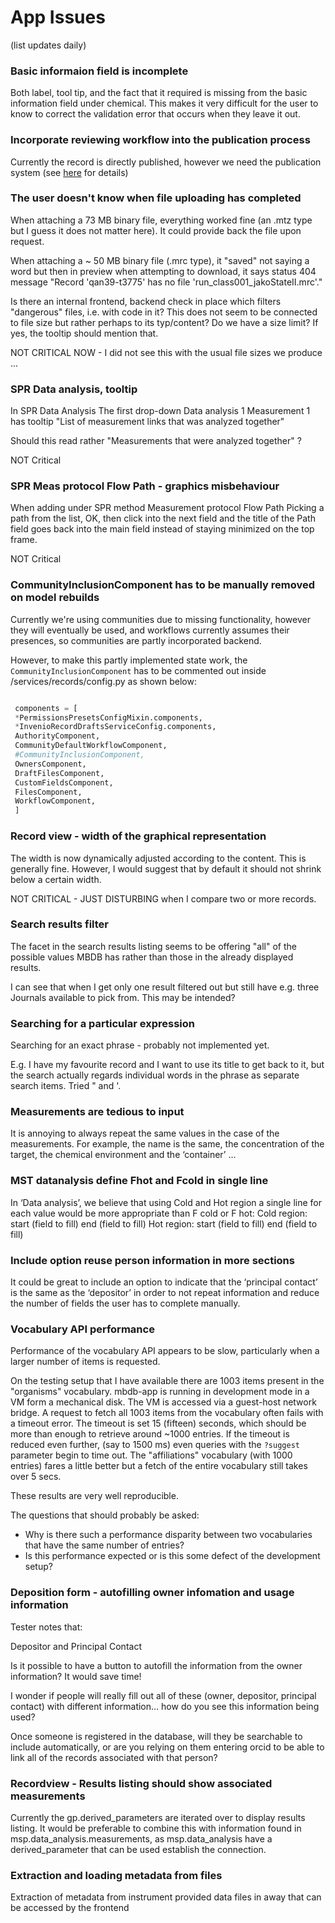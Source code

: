 # App Issues
(list updates daily)

### Basic informaion field is incomplete

Both label, tool tip, and the fact that it required is missing from the basic information field under chemical.
This makes it very difficult for the user to know to correct the validation error that occurs when they leave it out.

 

### Incorporate reviewing workflow into the publication process

Currently the record is directly published, however we need the publication system (see [here](https://github.com/Molecular-Biophysics-Database/mbdb-docs/tree/workflow-descriptions) for details)

### The user doesn't know when file uploading has completed

When attaching a 73 MB binary file, everything worked fine (an .mtz type but I guess it does not matter here). 
It could provide back the file upon request.

When attaching a ~ 50 MB binary file (.mrc type), it "saved" not saying a word but then in preview when attempting to download, it says
status	404
message	"Record 'qan39-t3775' has no file 'run_class001_jakoStateII.mrc'."

Is there an internal frontend, backend check in place which filters "dangerous" files, i.e. with code in it?
This does not seem to be connected to file size but rather perhaps to its typ/content?
Do we have a size limit? If yes, the tooltip should mention that.

NOT CRITICAL NOW - I did not see this with the usual file sizes we produce ...

### SPR Data analysis, tooltip

In SPR
Data Analysis
The first drop-down Data analysis 1 Measurement 1 has tooltip
"List of measurement links that was analyzed together"

Should this read rather
"Measurements that were analyzed together" ?

NOT Critical

### SPR Meas protocol Flow Path - graphics misbehaviour

When adding under SPR method
Measurement protocol
Flow
Path
Picking a path from the list, OK, then click into the next field and the title of the Path field goes back into the main field instead of staying minimized on the top frame.

NOT Critical 

### CommunityInclusionComponent has to be manually removed on model rebuilds

Currently we're using communities due to missing functionality, however they will eventually be used, and workflows currently assumes their presences, so communities are partly incorporated backend. 

However, to make this partly implemented state work, the `CommunityInclusionComponent` has to be commented out inside
<model>/services/records/config.py as shown below:

```python

 components = [
 *PermissionsPresetsConfigMixin.components,
 *InvenioRecordDraftsServiceConfig.components,
 AuthorityComponent,
 CommunityDefaultWorkflowComponent,
 #CommunityInclusionComponent,
 OwnersComponent,
 DraftFilesComponent,
 CustomFieldsComponent,
 FilesComponent,
 WorkflowComponent,
 ]


```

### Record view - width of the graphical representation

The width is now dynamically adjusted according to the content.
This is generally fine.
However, I would suggest that by default it should not shrink below a certain width.

NOT CRITICAL - JUST DISTURBING when I compare two or more records.


### Search results filter

The facet in the search results listing seems to be offering "all" of the possible values MBDB has rather than those in the already displayed results.

I can see that when I get only one result filtered out but still have e.g. three Journals available to pick from.
This may be intended?


### Searching for a particular expression

Searching for an exact phrase - probably not implemented yet.

E.g. I have my favourite record and I want to use its title to get back to it, but the search actually regards individual words in the phrase as separate search items.
Tried " and '.


### Measurements are tedious to input 

 It is annoying to always repeat the same values in the case of the measurements. For example, the name is the same, the concentration of the target, the chemical environment and the ‘container’ ...

### MST datanalysis define Fhot and Fcold in single line 

In ‘Data analysis’, we believe that using Cold and Hot region a single line for each value would be more appropriate than F cold or F hot:
Cold region: start (field to fill) end (field to fill)
Hot region: start (field to fill) end (field to fill)

### Include option reuse person information in more sections 

It could be great to include an option to indicate that the ‘principal contact’ is the same as the ‘depositor’ in order to not repeat information and reduce the number of fields the user has to complete manually.

### Vocabulary API performance

Performance of the vocabulary API appears to be slow, particularly when a larger number of items is requested.

On the testing setup that I have available there are 1003 items present in the "organisms" vocabulary. mbdb-app is running in development mode in a VM form a mechanical disk. The VM is accessed via a guest-host network bridge. A request to fetch all 1003 items from the vocabulary often fails with a timeout error. The timeout is set 15 (fifteen) seconds, which should be more than enough to retrieve around ~1000 entries. If the timeout is reduced even further, (say to 1500 ms) even queries with the `?suggest` parameter begin to time out.
The "affiliations" vocabulary (with 1000 entries) fares a little better but a fetch of the entire vocabulary still takes over 5 secs. 

These results are very well reproducible.

The questions that should probably be asked:
- Why is there such a performance disparity between two vocabularies that have the same number of entries?
- Is this performance expected or is this some defect of the development setup?

### Deposition form - autofilling owner infomation and usage information

Tester notes that:

Depositor and Principal Contact

Is it possible to have a button to autofill the information from the owner information? It would save time!

I wonder if people will really fill out all of these (owner, depositor, principal contact) with different information… how do you see this information being used?

Once someone is registered in the database, will they be searchable to include automatically, or are you relying on them entering orcid to be able to link all of the records associated with that person?

### Recordview - Results listing should show associated measurements 

Currently the gp.derived_parameters are iterated over to display results listing. It would be preferable to combine this with information found in msp.data_analysis.measurements, as msp.data_analysis have a derived_parameter that can be used establish the connection. 

### Extraction and loading metadata from files 

Extraction of metadata from instrument provided data files in away that can be accessed by the frontend 


